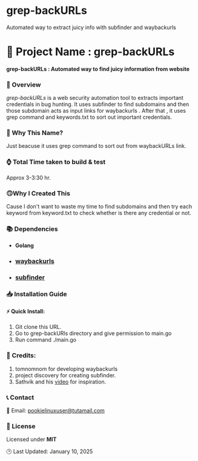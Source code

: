 # grep-backURLs
Automated way to extract juicy info with subfinder and waybackurls

🚀 Project Name : grep-backURLs
===============

#### grep-backURLs : Automated way to find juicy information from website 

### 📌 Overview

 *_grep-backURLs_* is a web security automation tool to extracts important credentials in bug hunting. It uses subfinder to find subdomains and then those subdomain acts as input links for waybackurls . After that , it uses grep command and keywords.txt to sort out important credentials.

### 🤔 Why This Name?

 Just beacuse it uses grep command to sort out from waybackURLs link.


### ⌚ Total Time taken to build & test

 Approx 3-3:30 hr.

### 🙃Why I Created This

 Cause I don't want to waste my time to find subdomains and then try each keyword from keyword.txt to check whether is there any credential or not. 

### 📚 Dependencies

* #### Golang
* ### [waybackurls](https://github.com/tomnomnom/waybackurls)
* ### [subfinder](https://github.com/projectdiscovery/subfinder)

### 📥 Installation Guide

#### ⚡ Quick Install:

 1. Git clone this URL.
 2. Go to grep-backURls directory and give permission to main.go
 3. Run command ./main.go

### 💓 Credits:


 1. tomnomnom for developing waybackurls
 2.  project discovery for creating subfinder.
 3. Sathvik and his [video](https://www.youtube.com/watch?v=lp4Do_VIwzw)  for inspiration. 



### 📞 Contact


 📧 Email: pookielinuxuser@tutamail.com


### 📄 License

Licensed under **MIT**

🕒 Last Updated: January 10, 2025 
